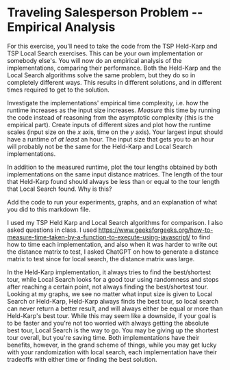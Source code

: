 # Traveling Salesperson Problem -- Empirical Analysis

For this exercise, you'll need to take the code from the TSP Held-Karp and TSP
Local Search exercises. This can be your own implementation or somebody else's.
You will now do an empirical analysis of the implementations, comparing their
performance. Both the Held-Karp and the Local Search algorithms solve the same
problem, but they do so in completely different ways. This results in different
solutions, and in different times required to get to the solution.

Investigate the implementations' empirical time complexity, i.e. how the runtime
increases as the input size increases. *Measure* this time by running the code
instead of reasoning from the asymptotic complexity (this is the empirical
part). Create inputs of different sizes and plot how the runtime scales (input
size on the $x$ axis, time on the $y$ axis). Your largest input should have a
runtime of *at least* an hour. The input size that gets you to an hour will
probably not be the same for the Held-Karp and Local Search implementations.

In addition to the measured runtime, plot the tour lengths obtained by both
implementations on the same input distance matrices. The length of the tour that
Held-Karp found should always be less than or equal to the tour length that
Local Search found. Why is this?

Add the code to run your experiments, graphs, and an explanation of what you did
to this markdown file.

I used my TSP Held Karp and Local Search algorithms for comparison. I also asked questions in class. I used https://www.geeksforgeeks.org/how-to-measure-time-taken-by-a-function-to-execute-using-javascript/ to find how to time each implementation, and also when it was harder to write out the distance matrix to test, I asked ChatGPT on how to generate a distance matrix to test since for local search, the distance matrix was large.

In the Held-Karp implementation, it always tries to find the best/shortest tour, while Local Search looks for a good tour using randomness and stops after reaching a certain point, not always finding the best/shortest tour. Looking at my graphs, we see no matter what input size is given to Local Search or Held-Karp, Held-Karp always finds the best tour, so local search can never return a better result, and will always either be equal or more than Held-Karp's best tour. While this may seem like a downside, if your goal is to be faster and you're not too worried with always getting the absolute best tour, Local Search is the way to go. You may be giving up the shortest tour overall, but you're saving time. Both implementations have their benefits, however, in the grand scheme of things, while you may get lucky with your randomization with local search, each implementation have their tradeoffs with either time or finding the best solution.
